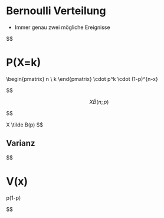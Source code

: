 # Bernoulli Verteilung

- Immer genau zwei mögliche Ereignisse

$$

P(X=k)
=
\begin{pmatrix}
n \\
k
\end{pmatrix}
\cdot
p^k
\cdot
(1-p)^{n-x}

$$

$$
X
\tilde
B(n; p)
$$


$$

X
\tilde
B(p)
$$

## Varianz

$$

V(x)
=
p(1-p)

$$